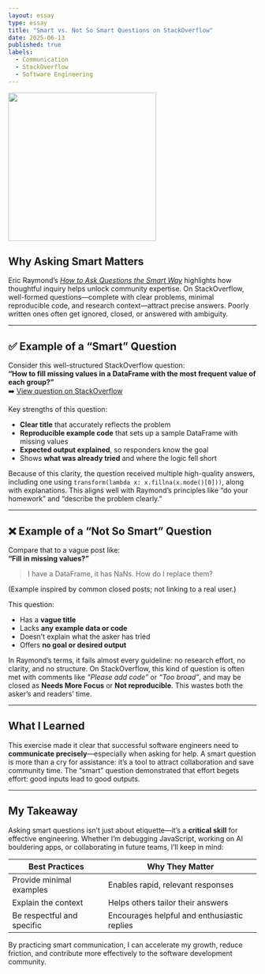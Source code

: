 ```yaml
---
layout: essay
type: essay
title: "Smart vs. Not So Smart Questions on StackOverflow"
date: 2025-06-13
published: true
labels:
  - Communication
  - StackOverflow
  - Software Engineering
---
```


<img width="300px" class="rounded float-start pe-4" src="../img/essays/smart-question-example.jpg">

## Why Asking Smart Matters

Eric Raymond’s [*How to Ask Questions the Smart Way*](http://www.catb.org/esr/faqs/smart-questions.html) highlights how thoughtful inquiry helps unlock community expertise. On StackOverflow, well-formed questions—complete with clear problems, minimal reproducible code, and research context—attract precise answers. Poorly written ones often get ignored, closed, or answered with ambiguity.

---

## ✅ Example of a “Smart” Question

Consider this well-structured StackOverflow question:  
**“How to fill missing values in a DataFrame with the most frequent value of each group?”**  
➡️ [View question on StackOverflow](https://stackoverflow.com/questions/45312377/how-to-fill-missing-values-in-pandas-dataframe-with-mode-value-per-group)

Key strengths of this question:
- **Clear title** that accurately reflects the problem
- **Reproducible example code** that sets up a sample DataFrame with missing values
- **Expected output explained**, so responders know the goal
- Shows **what was already tried** and where the logic fell short

Because of this clarity, the question received multiple high-quality answers, including one using `transform(lambda x: x.fillna(x.mode()[0]))`, along with explanations. This aligns well with Raymond’s principles like “do your homework” and “describe the problem clearly.”

---

## ❌ Example of a “Not So Smart” Question

Compare that to a vague post like:  
**“Fill in missing values?”**  
> I have a DataFrame, it has NaNs. How do I replace them?

(Example inspired by common closed posts; not linking to a real user.)

This question:
- Has a **vague title**
- Lacks **any example data or code**
- Doesn’t explain what the asker has tried
- Offers **no goal or desired output**

In Raymond’s terms, it fails almost every guideline: no research effort, no clarity, and no structure. On StackOverflow, this kind of question is often met with comments like *“Please add code”* or *“Too broad”*, and may be closed as **Needs More Focus** or **Not reproducible**. This wastes both the asker’s and readers’ time.

---

## What I Learned

This exercise made it clear that successful software engineers need to **communicate precisely**—especially when asking for help. A smart question is more than a cry for assistance: it’s a tool to attract collaboration and save community time. The “smart” question demonstrated that effort begets effort: good inputs lead to good outputs.

---

## My Takeaway

Asking smart questions isn’t just about etiquette—it’s a **critical skill** for effective engineering. Whether I’m debugging JavaScript, working on AI bouldering apps, or collaborating in future teams, I’ll keep in mind:

| Best Practices        | Why They Matter                            |
|-----------------------|--------------------------------------------|
| Provide minimal examples | Enables rapid, relevant responses        |
| Explain the context     | Helps others tailor their answers         |
| Be respectful and specific | Encourages helpful and enthusiastic replies |

By practicing smart communication, I can accelerate my growth, reduce friction, and contribute more effectively to the software development community.
